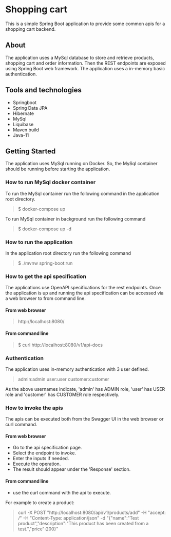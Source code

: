 # Shopping cart

This is a simple Spring Boot application to provide some common apis for a shopping cart backend.

## About

The application uses a MySql database to store and retrieve products, shopping cart and order information. Then the REST
endpoints are exposed using Spring Boot web framework. The application uses a in-memory basic authentication.

## Tools and technologies

* Springboot
* Spring Data JPA
* Hibernate
* MySql
* Liquibase
* Maven build
* Java-11

## Getting Started

The application uses MySql running on Docker. So, the MySql container should be running before starting the application.

### How to run MySql docker container

To run the MySql container run the following command in the application root directory.
> $ docker-compose up

To run MySql container in background run the following command
> $ docker-compose up -d

### How to run the application

In the application root directory run the following command
> $ ./mvnw spring-boot:run

### How to get the api specification

The applications use OpenAPI specifications for the rest endpoints. Once the application is up and running the api
specification can be accessed via a web browser to from command line.

#### From web browser

> http://localhost:8080/

#### From command line

> $ curl http://localhost:8080/v1/api-docs

### Authentication

The application uses in-memory authentication with 3 user defined.
> admin:admin
> user:user
> customer:customer

As the above usernames indicate, 'admin' has ADMIN role, 'user' has USER role and 'customer' has CUSTOMER role
respectively.

### How to invoke the apis

The apis can be executed both from the Swagger UI in the web browser or curl command.

#### From web browser

* Go to the api specification page.
* Select the endpoint to invoke.
* Enter the inputs if needed.
* Execute the operation.
* The result should appear under the 'Response' section.

#### From command line

* use the curl command with the api to execute.

For example to create a product:
> curl -X POST "http://localhost:8080/api/v1/products/add" 
> -H "accept: */*" 
> -H "Content-Type: application/json" 
> -d "{\"name\":\"Test product\",\"description\":\"This product has been created from a test.\",\"price\":200}"